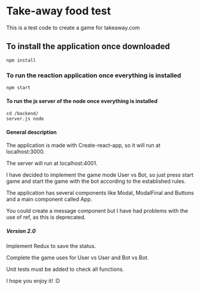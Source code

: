 # Take-away food test

This is a test code to create a game for takeaway.com

## To install the application once downloaded
```
npm install
```

### To run the reaction application once everything is installed
```
npm start
```

#### To run the js server of the node once everything is installed
```
cd /backend/ 
server.js node
```

#### General description

The application is made with Create-react-app, so it will run at localhost:3000. 

The server will run at localhost:4001.

I have decided to implement the game mode User vs Bot, so just press start game and start the game with the bot according to the established rules.

The application has several components like Modal, ModalFinal and Buttons and a main component called App.

You could create a message component but I have had problems with the use of ref, as this is deprecated.

##### Version 2.0

Implement Redux to save the status.

Complete the game uses for User vs User and Bot vs Bot.

Unit tests must be added to check all functions.

I hope you enjoy it! :D
